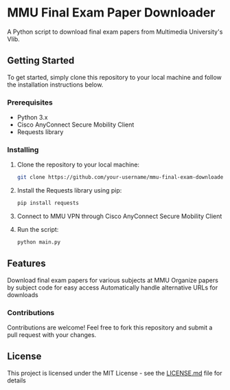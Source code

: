 # MMU Final Exam Paper Downloader

A Python script to download final exam papers from Multimedia University's Vlib.

## Getting Started

To get started, simply clone this repository to your local machine and follow the installation instructions below.

### Prerequisites

- Python 3.x
- Cisco AnyConnect Secure Mobility Client
- Requests library

### Installing

1. Clone the repository to your local machine:

   ```bash
   git clone https://github.com/your-username/mmu-final-exam-downloader.git
   ```
2. Install the Requests library using pip:

   ```bash
   pip install requests
   ```
3. Connect to MMU VPN through Cisco AnyConnect Secure Mobility Client
   
4. Run the script:

   ```bash
   python main.py
   ```

## Features

Download final exam papers for various subjects at MMU
Organize papers by subject code for easy access
Automatically handle alternative URLs for downloads


### Contributions
Contributions are welcome! Feel free to fork this repository and submit a pull request with your changes.

## License

This project is licensed under the MIT License - see the [LICENSE.md](LICENSE) file for details
